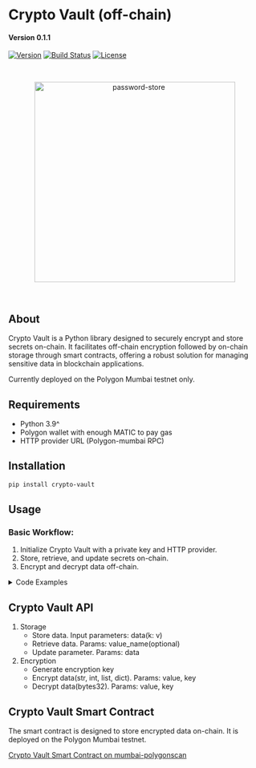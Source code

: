 # Crypto Vault (off-chain)
#### Version 0.1.1

[![Version](https://img.shields.io/badge/version-0.1.1-blue.svg)](https://github.com/yourusername/crypto-vault)
[![Build Status](https://img.shields.io/badge/build-passing-brightgreen.svg)]()
[![License](https://img.shields.io/badge/license-MIT-green.svg)](LICENSE)

<br/>
<p align="center">
<img src="./logo.webp" width="400" alt="password-store">
</p>
<br/>

## About

Crypto Vault is a Python library designed to securely encrypt and store secrets on-chain. It facilitates 
off-chain encryption followed by on-chain storage through smart contracts, offering a robust solution for managing 
sensitive data in blockchain applications.

Currently deployed on the Polygon Mumbai testnet only.

## Requirements
- Python 3.9^
- Polygon wallet with enough MATIC to pay gas
- HTTP provider URL (Polygon-mumbai RPC)

## Installation

```bash
pip install crypto-vault
```

## Usage

### Basic Workflow:

1. Initialize Crypto Vault with a private key and HTTP provider.
2. Store, retrieve, and update secrets on-chain.
3. Encrypt and decrypt data off-chain.

<details>
<summary>Code Examples</summary>

Generate secure encryption key with Encryption
```python
from crypto_vault import Encryption

# Generate encryption key
encryption_key = Encryption.generate_key()
```

Initialize Crypto Vault:
```python
from crypto_vault.crypto_vault import CryptoVault

crypto_vault = CryptoVault(
        app="myApp",
        env="prod",
        private_key="private_key",
        encryption_key=encryption_key,
        http_provider="http-provider-url-with-api-key",
)
```

Store, retrieve, and update secrets
```python
# Store
crypto_vault.store(data={"password": "secret", "foo": "bar"})

# Retrieve secrets
secrets = crypto_vault.retrieve()

# Retrieve single secret
password = crypto_vault.retrieve(value_name="password")

# Update single secret
crypto_vault.update(data={"foo": "Hello world!"})

# Update secrets -> To update all secrets use crypto_vault.store()
```

Encrypt and decrypt data
```python
# Encrypt
encrypted_data = crypto_vault.encrypt(data="secret")

# Decrypt
decrypted_data = crypto_vault.decrypt(data=encrypted_data)
```


   
</details>

## Crypto Vault API

1. Storage
   - Store data. Input parameters: data(k: v)
   - Retrieve data. Params: value_name(optional)
   - Update parameter. Params: data
2. Encryption
   - Generate encryption key
   - Encrypt data(str, int, list, dict). Params: value, key
   - Decrypt data(bytes32). Params: value, key

## Crypto Vault Smart Contract

The smart contract is designed to store encrypted data on-chain. It is deployed on the Polygon Mumbai testnet.

[Crypto Vault Smart Contract on mumbai-polygonscan](https://mumbai.polygonscan.com/address/0x276c89d95300b11b8aceae24a2dbc4bc3bab69f5#code)
